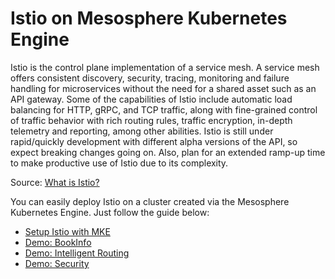 # Istio on Mesosphere Kubernetes Engine

Istio is the control plane implementation of a service mesh. A service mesh offers consistent discovery, security, tracing, monitoring and failure handling for microservices without the need for a shared asset such as an API gateway.  Some of the capabilities of Istio include automatic load balancing for HTTP, gRPC, and TCP traffic, along with fine-grained control of traffic behavior with rich routing rules, traffic encryption, in-depth telemetry and reporting, among other abilities. Istio is still under rapid/quickly development with different alpha versions of the API, so expect breaking changes going on. Also, plan for an extended ramp-up time to make productive use of Istio due to its complexity.

Source: [What is Istio?][istio-what]

You can easily deploy Istio on a cluster created via the Mesosphere Kubernetes Engine. Just follow the guide below:

* [Setup Istio with MKE](setup/)
* [Demo: BookInfo](bookinfo/)
* [Demo: Intelligent Routing](routing/)
* [Demo: Security](security/)

[istio-what]: https://istio.io/docs/concepts/what-is-istio/
